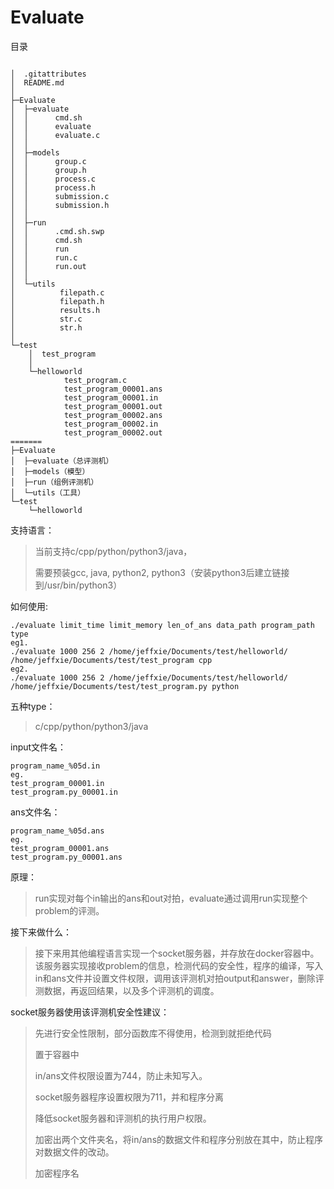 # Evaluate

目录
```

│  .gitattributes
│  README.md
│
├─Evaluate
│  ├─evaluate
│  │      cmd.sh
│  │      evaluate
│  │      evaluate.c
│  │
│  ├─models
│  │      group.c
│  │      group.h
│  │      process.c
│  │      process.h
│  │      submission.c
│  │      submission.h
│  │
│  ├─run
│  │      .cmd.sh.swp
│  │      cmd.sh
│  │      run
│  │      run.c
│  │      run.out
│  │
│  └─utils
│          filepath.c
│          filepath.h
│          results.h
│          str.c
│          str.h
│
└─test
    │  test_program
    │
    └─helloworld
            test_program.c
            test_program_00001.ans
            test_program_00001.in
            test_program_00001.out
            test_program_00002.ans
            test_program_00002.in
            test_program_00002.out
=======
├─Evaluate
│  ├─evaluate（总评测机）
│  ├─models（模型）
│  ├─run（组例评测机）
│  └─utils（工具）
└─test
    └─helloworld
```

支持语言：

> 当前支持c/cpp/python/python3/java，
>
> 需要预装gcc, java, python2, python3（安装python3后建立链接到/usr/bin/python3）

如何使用:

```
./evaluate limit_time limit_memory len_of_ans data_path program_path type
eg1.
./evaluate 1000 256 2 /home/jeffxie/Documents/test/helloworld/ /home/jeffxie/Documents/test/test_program cpp
eg2.
./evaluate 1000 256 2 /home/jeffxie/Documents/test/helloworld/ /home/jeffxie/Documents/test/test_program.py python
```

五种type：

> c/cpp/python/python3/java



input文件名：

```
program_name_%05d.in
eg.
test_program_00001.in
test_program.py_00001.in
```

ans文件名：
```
program_name_%05d.ans
eg.
test_program_00001.ans
test_program.py_00001.ans
```


原理：

> run实现对每个in输出的ans和out对拍，evaluate通过调用run实现整个problem的评测。

接下来做什么：

> 接下来用其他编程语言实现一个socket服务器，并存放在docker容器中。该服务器实现接收problem的信息，检测代码的安全性，程序的编译，写入in和ans文件并设置文件权限，调用该评测机对拍output和answer，删除评测数据，再返回结果，以及多个评测机的调度。

socket服务器使用该评测机安全性建议：

> 先进行安全性限制，部分函数库不得使用，检测到就拒绝代码
>
> 置于容器中
>
> in/ans文件权限设置为744，防止未知写入。
>
> socket服务器程序设置权限为711，并和程序分离
>
> 降低socket服务器和评测机的执行用户权限。
>
> 加密出两个文件夹名，将in/ans的数据文件和程序分别放在其中，防止程序对数据文件的改动。
>
> 加密程序名
